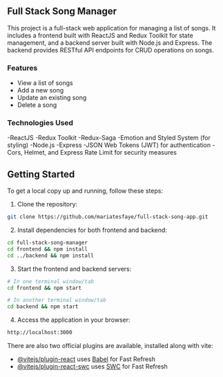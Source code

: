 ## Full Stack Song Manager

This project is a full-stack web application for managing a list of songs. It includes a frontend built with ReactJS and Redux Toolkit for state management, and a backend server built with Node.js and Express. The backend provides RESTful API endpoints for CRUD operations on songs.
### Features
- View a list of songs
- Add a new song
- Update an existing song
- Delete a song
### Technologies Used
-ReactJS
-Redux Toolkit
-Redux-Saga
-Emotion and Styled System (for styling)
-Node.js
-Express
-JSON Web Tokens (JWT) for authentication
-Cors, Helmet, and Express Rate Limit for security measures
## Getting Started
To get a local copy up and running, follow these steps:
1. Clone the repository:

```bash
git clone https://github.com/mariatesfaye/full-stack-song-app.git
```
2. Install dependencies for both frontend and backend:
```bash
cd full-stack-song-manager
cd frontend && npm install
cd ../backend && npm install
```
3. Start the frontend and backend servers:
```bash
# In one terminal window/tab
cd frontend && npm start

# In another terminal window/tab
cd backend && npm start
```
4. Access the application in your browser:
```bash
http://localhost:3000
```

There are also two official plugins are available, installed along with vite:

- [@vitejs/plugin-react](https://github.com/vitejs/vite-plugin-react/blob/main/packages/plugin-react/README.md) uses [Babel](https://babeljs.io/) for Fast Refresh
- [@vitejs/plugin-react-swc](https://github.com/vitejs/vite-plugin-react-swc) uses [SWC](https://swc.rs/) for Fast Refresh








